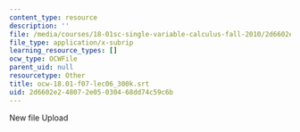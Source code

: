 ```yaml
---
content_type: resource
description: ''
file: /media/courses/18-01sc-single-variable-calculus-fall-2010/2d6602e248072e05030468dd74c59c6b_ocw-18.01-f07-lec06_300k.srt
file_type: application/x-subrip
learning_resource_types: []
ocw_type: OCWFile
parent_uid: null
resourcetype: Other
title: ocw-18.01-f07-lec06_300k.srt
uid: 2d6602e2-4807-2e05-0304-68dd74c59c6b
---
```

New file Upload